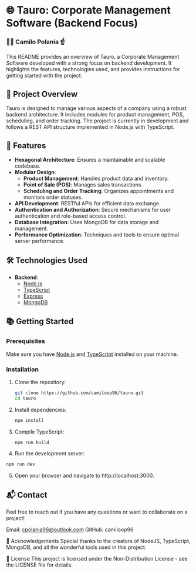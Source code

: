 # 🌐 Tauro: Corporate Management Software (Backend Focus)

### 👨‍💼 Camilo Polanía ☝️

This README provides an overview of Tauro, a Corporate Management Software developed with a strong focus on backend development. It highlights the features, technologies used, and provides instructions for getting started with the project.

## 🚀 Project Overview

Tauro is designed to manage various aspects of a company using a robust backend architecture. It includes modules for product management, POS, scheduling, and order tracking. The project is currently in development and follows a REST API structure implemented in Node.js with TypeScript.

## 🎨 Features

- **Hexagonal Architecture**: Ensures a maintainable and scalable codebase.
- **Modular Design**:
  - **Product Management**: Handles product data and inventory.
  - **Point of Sale (POS)**: Manages sales transactions.
  - **Scheduling and Order Tracking**: Organizes appointments and monitors order statuses.
- **API Development**: RESTful APIs for efficient data exchange.
- **Authentication and Authorization**: Secure mechanisms for user authentication and role-based access control.
- **Database Integration**: Uses MongoDB for data storage and management.
- **Performance Optimization**: Techniques and tools to ensure optimal server performance.

## 🛠️ Technologies Used

- **Backend**:
  - [Node.js](https://nodejs.org/)
  - [TypeScript](https://www.typescriptlang.org/)
  - [Express](https://expressjs.com/)
  - [MongoDB](https://www.mongodb.com/)

<!-- ## 📸 Screenshots

![Home Page](screenshots/portfolio_2.webp)
![Home Page](screenshots/portfolio_5.webp) -->

## 📚 Getting Started

### Prerequisites

Make sure you have [Node.js](https://nodejs.org/) and [TypeScript](https://www.typescriptlang.org/) installed on your machine.

### Installation

1. Clone the repository:

   ```bash
   git clone https://github.com/camiloop96/tauro.git
   cd tauro
   ```

2. Install dependencies:

    ```bash
    npm install
    ```

3. Compile TypeScript:

    ```bash
    npm run build
    ```

4. Run the development server:
```bash
npm run dev
```

5. Open your browser and navigate to http://localhost:3000.


## 📬 Contact
Feel free to reach out if you have any questions or want to collaborate on a project!

Email: cpolania96@outlook.com
GitHub: camiloop96

🙌 Acknowledgements
Special thanks to the creators of NodeJS, TypeScript, MongoDB, and all the wonderful tools used in this project.

📜 License
This project is licensed under the Non-Distribution License - see the LICENSE file for details.
